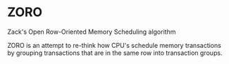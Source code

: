 # ZORO
Zack's Open Row-Oriented Memory Scheduling algorithm


ZORO is an attempt to re-think how CPU's schedule memory transactions by grouping transactions that are in the same row into transaction groups.
